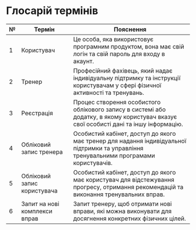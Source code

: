 # Глосарій термінів
|№|Термін|Пояснення|
|-----------|-----------|----------|
|1|Користувач|Це особа, яка використовує програмним продуктом, вона має свій логін та свій пароль для входу в акаунт.|
|2|Тренер|Професійний фахівець, який надає індивідуальну підтримку та інструкції користувачам у сфері фізичної активності та тренувань.|
|3|Реєстрація|Процес створення особистого облікового запису в системі або додатку, в якому користувач вказує свої особисті дані та іншу інформацію.|
|4|Обліковий запис тренера|Особистий кабінет, доступ до якого має тренер для надання індивідуальної підтримки та управління тренувальними програмами користувачів.|
|5|Обліковий запис користувача|Особистий кабінет, доступ до якого має користувач для відстежування прогресу, отримання рекомендацій та виконання тренувальних вправ.|
|6|Запит на нові комплекси вправ|Запит тренеру, щоб отримати нові вправи, які можна виконувати для досягнення конкретних фізичних цілей.|

